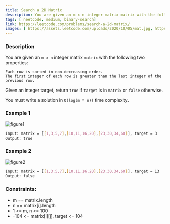 ```yaml
---
title: Search a 2D Matrix
description: You are given an m x n integer matrix matrix with the following two properties
tags: [ neetcode, medium, binary-search]
link: https://leetcode.com/problems/search-a-2d-matrix/
images: [ https://assets.leetcode.com/uploads/2020/10/05/mat.jpg, https://assets.leetcode.com/uploads/2020/10/05/mat2.jpg ]
---
```


### Description

You are given an `m x n` integer matrix `matrix` with the following two properties:

    Each row is sorted in non-decreasing order.
    The first integer of each row is greater than the last integer of the previous row.

Given an integer target, return `true` if `target` is in `matrix` or `false` otherwise.

You must write a solution in `O(log(m * n))` time complexity.

### Example 1

![figure1](https://assets.leetcode.com/uploads/2020/10/05/mat.jpg)

```bash
Input: matrix = [[1,3,5,7],[10,11,16,20],[23,30,34,60]], target = 3
Output: true
```

### Example 2

![figure2](https://assets.leetcode.com/uploads/2020/10/05/mat2.jpg)

```bash
Input: matrix = [[1,3,5,7],[10,11,16,20],[23,30,34,60]], target = 13
Output: false
```

### Constraints:

- m == matrix.length
- n == matrix[i].length
- 1 <= m, n <= 100
- -104 <= matrix[i][j], target <= 104
